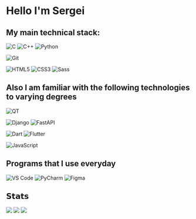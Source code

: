 # Hello I'm Sergei

## My main technical stack:

![C](https://img.shields.io/badge/C-00599C?style=for-the-badge&logo=c&logoColor=white)
![C++](https://img.shields.io/badge/-C++-%2300599C?style=for-the-badge&logo=c%2B%2B)
![Python](https://img.shields.io/badge/-Python-%233776AB?style=for-the-badge&logo=python&logoColor=%23ffffff)

![Git](https://img.shields.io/badge/-Git-%23F05032?style=for-the-badge&logo=git&logoColor=%23ffffff)


![HTML5](https://img.shields.io/badge/-HTML5-%23E44D27?style=for-the-badge&logo=html5&logoColor=ffffff)
![CSS3](https://img.shields.io/badge/-CSS3-%231572B6?style=for-the-badge&logo=css3)
![Sass](https://img.shields.io/badge/-Sass-%23CC6699?style=for-the-badge&logo=sass&logoColor=ffffff)

## Also I am familiar with the following technologies to varying degrees
![QT](https://img.shields.io/badge/-Qt-%2300C852?style=for-the-badge&logo=qt&logoColor=%23fff)

![Django](https://img.shields.io/badge/-Django-%2300C851?style=for-the-badge&logo=django)
![FastAPI](https://img.shields.io/badge/FastAPI-005571?style=for-the-badge&logo=fastapi)

![Dart](https://img.shields.io/badge/-Dart-%230175C2?style=for-the-badge&logo=dart)
![Flutter](https://img.shields.io/badge/-Flutter-%2302569B?style=for-the-badge&logo=flutter)

![JavaScript](https://img.shields.io/badge/-JavaScript-%23F7DF1C?style=for-the-badge&logo=javascript&logoColor=000000&labelColor=%23F7DF1C&color=%23FFCE5A)

## Programs that I use everyday
![VS Code](https://img.shields.io/badge/-VSCode-%23007ACC?style=for-the-badge&logo=visual-studio-code)
![PyCharm](https://img.shields.io/badge/-PyCharm-%2300c853?style=for-the-badge&logo=pycharm&logoColor=%23fafafa)
![Figma](https://img.shields.io/badge/figma-%23F24E1E.svg?style=for-the-badge&logo=figma&logoColor=white)


## 𝗦𝘁𝗮𝘁𝘀
![](https://github-profile-summary-cards.vercel.app/api/cards/profile-details?username=SerPan23&theme=dracula)
![](https://github-profile-summary-cards.vercel.app/api/cards/repos-per-language?username=SerPan23&theme=dracula)
![](https://github-profile-summary-cards.vercel.app/api/cards/stats?username=SerPan23&theme=dracula)
